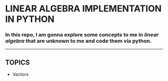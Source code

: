 # LINEAR ALGEBRA IMPLEMENTATION IN PYTHON

### In this repo, I am gonna explore some concepts to me in _linear algebra_ that are unknown to me and code them via python.

---

## TOPICS

* Vectors





